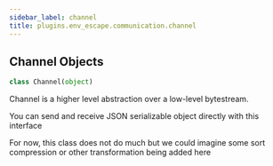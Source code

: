 ```yaml
---
sidebar_label: channel
title: plugins.env_escape.communication.channel
---
```


## Channel Objects

```python
class Channel(object)
```

Channel is a higher level abstraction over a low-level bytestream.

You can send and receive JSON serializable object directly with this interface

For now, this class does not do much but we could imagine some sort compression or other
transformation being added here

